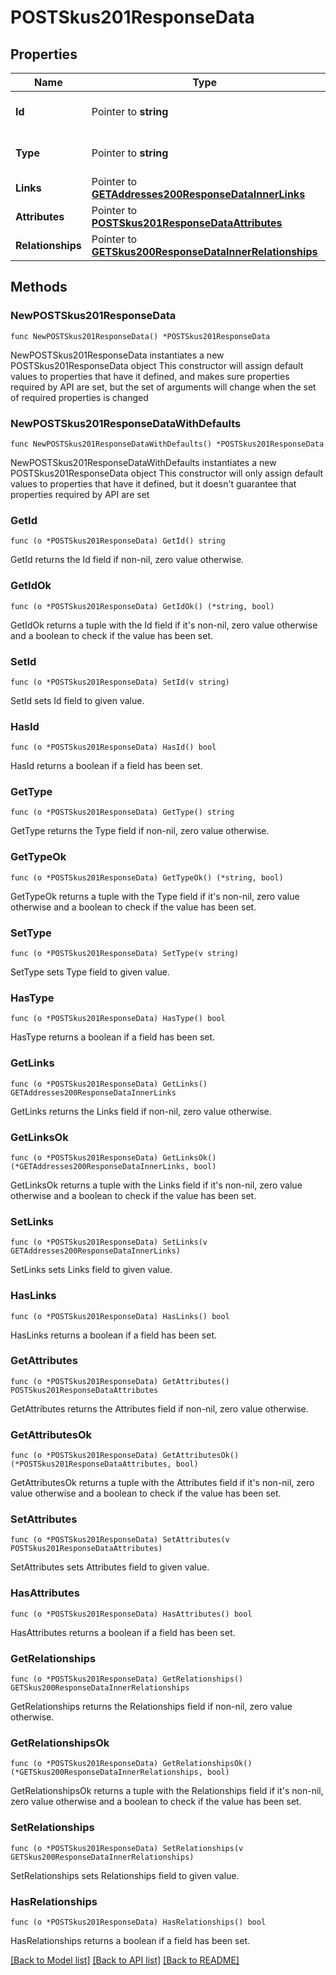 # POSTSkus201ResponseData

## Properties

Name | Type | Description | Notes
------------ | ------------- | ------------- | -------------
**Id** | Pointer to **string** | The resource&#39;s id | [optional] 
**Type** | Pointer to **string** | The resource&#39;s type | [optional] 
**Links** | Pointer to [**GETAddresses200ResponseDataInnerLinks**](GETAddresses200ResponseDataInnerLinks.md) |  | [optional] 
**Attributes** | Pointer to [**POSTSkus201ResponseDataAttributes**](POSTSkus201ResponseDataAttributes.md) |  | [optional] 
**Relationships** | Pointer to [**GETSkus200ResponseDataInnerRelationships**](GETSkus200ResponseDataInnerRelationships.md) |  | [optional] 

## Methods

### NewPOSTSkus201ResponseData

`func NewPOSTSkus201ResponseData() *POSTSkus201ResponseData`

NewPOSTSkus201ResponseData instantiates a new POSTSkus201ResponseData object
This constructor will assign default values to properties that have it defined,
and makes sure properties required by API are set, but the set of arguments
will change when the set of required properties is changed

### NewPOSTSkus201ResponseDataWithDefaults

`func NewPOSTSkus201ResponseDataWithDefaults() *POSTSkus201ResponseData`

NewPOSTSkus201ResponseDataWithDefaults instantiates a new POSTSkus201ResponseData object
This constructor will only assign default values to properties that have it defined,
but it doesn't guarantee that properties required by API are set

### GetId

`func (o *POSTSkus201ResponseData) GetId() string`

GetId returns the Id field if non-nil, zero value otherwise.

### GetIdOk

`func (o *POSTSkus201ResponseData) GetIdOk() (*string, bool)`

GetIdOk returns a tuple with the Id field if it's non-nil, zero value otherwise
and a boolean to check if the value has been set.

### SetId

`func (o *POSTSkus201ResponseData) SetId(v string)`

SetId sets Id field to given value.

### HasId

`func (o *POSTSkus201ResponseData) HasId() bool`

HasId returns a boolean if a field has been set.

### GetType

`func (o *POSTSkus201ResponseData) GetType() string`

GetType returns the Type field if non-nil, zero value otherwise.

### GetTypeOk

`func (o *POSTSkus201ResponseData) GetTypeOk() (*string, bool)`

GetTypeOk returns a tuple with the Type field if it's non-nil, zero value otherwise
and a boolean to check if the value has been set.

### SetType

`func (o *POSTSkus201ResponseData) SetType(v string)`

SetType sets Type field to given value.

### HasType

`func (o *POSTSkus201ResponseData) HasType() bool`

HasType returns a boolean if a field has been set.

### GetLinks

`func (o *POSTSkus201ResponseData) GetLinks() GETAddresses200ResponseDataInnerLinks`

GetLinks returns the Links field if non-nil, zero value otherwise.

### GetLinksOk

`func (o *POSTSkus201ResponseData) GetLinksOk() (*GETAddresses200ResponseDataInnerLinks, bool)`

GetLinksOk returns a tuple with the Links field if it's non-nil, zero value otherwise
and a boolean to check if the value has been set.

### SetLinks

`func (o *POSTSkus201ResponseData) SetLinks(v GETAddresses200ResponseDataInnerLinks)`

SetLinks sets Links field to given value.

### HasLinks

`func (o *POSTSkus201ResponseData) HasLinks() bool`

HasLinks returns a boolean if a field has been set.

### GetAttributes

`func (o *POSTSkus201ResponseData) GetAttributes() POSTSkus201ResponseDataAttributes`

GetAttributes returns the Attributes field if non-nil, zero value otherwise.

### GetAttributesOk

`func (o *POSTSkus201ResponseData) GetAttributesOk() (*POSTSkus201ResponseDataAttributes, bool)`

GetAttributesOk returns a tuple with the Attributes field if it's non-nil, zero value otherwise
and a boolean to check if the value has been set.

### SetAttributes

`func (o *POSTSkus201ResponseData) SetAttributes(v POSTSkus201ResponseDataAttributes)`

SetAttributes sets Attributes field to given value.

### HasAttributes

`func (o *POSTSkus201ResponseData) HasAttributes() bool`

HasAttributes returns a boolean if a field has been set.

### GetRelationships

`func (o *POSTSkus201ResponseData) GetRelationships() GETSkus200ResponseDataInnerRelationships`

GetRelationships returns the Relationships field if non-nil, zero value otherwise.

### GetRelationshipsOk

`func (o *POSTSkus201ResponseData) GetRelationshipsOk() (*GETSkus200ResponseDataInnerRelationships, bool)`

GetRelationshipsOk returns a tuple with the Relationships field if it's non-nil, zero value otherwise
and a boolean to check if the value has been set.

### SetRelationships

`func (o *POSTSkus201ResponseData) SetRelationships(v GETSkus200ResponseDataInnerRelationships)`

SetRelationships sets Relationships field to given value.

### HasRelationships

`func (o *POSTSkus201ResponseData) HasRelationships() bool`

HasRelationships returns a boolean if a field has been set.


[[Back to Model list]](../README.md#documentation-for-models) [[Back to API list]](../README.md#documentation-for-api-endpoints) [[Back to README]](../README.md)


